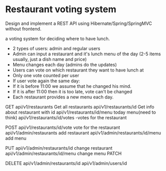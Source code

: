 # Restaurant voting system
Design and implement a REST API using Hibernate/Spring/SpringMVC  without frontend.

a voting system for deciding where to have lunch.

- 2 types of users: admin and regular users
- Admin can input a restaurant and it's lunch menu of the day (2-5 items usually, just a dish name and price)
- Menu changes each day (admins do the updates)
- Users can vote on which restaurant they want to have lunch at
- Only one vote counted per user
- If user vote again the same day:
- If it is before 11:00 we assume that he changed his mind.
- If it is after 11:00 then it is too late, vote can't be changed
- Each restaurant provides a new menu each day.

GET
api/v1/restaurants    Get all restaurants 
api/v1/restaurants/id Get info about restaurant with id 
api/v1/restaurants/id/menu  today menu(need to think)
api/v1/restaurants/id/votes -votes for the restaurant


POST
api/v1/restaurants/id/vote vote for the restaurant
api/v1/admin/restaurants    add restaurant
api/v1/admin/restaurants/id/menu  add menu


PUT
api/v1/admin/restaurants/id change restaurant
api/v1/admin/restaurants/id/menu change menu
PATCH

DELETE
api/v1/admin/restaurants/id
api/v1/admin/users/id

